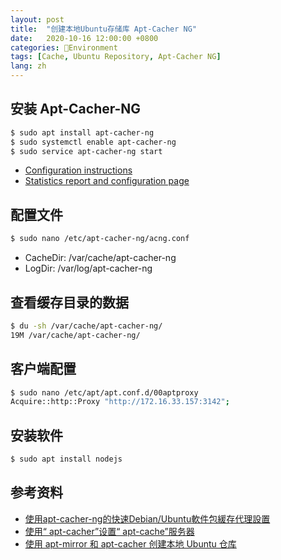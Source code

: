 ```yaml
---
layout: post
title:  "创建本地Ubuntu存储库 Apt-Cacher NG"
date:   2020-10-16 12:00:00 +0800
categories: Environment
tags: [Cache, Ubuntu Repository, Apt-Cacher NG]
lang: zh
---
```


## 安装 Apt-Cacher-NG
```bash
$ sudo apt install apt-cacher-ng
$ sudo systemctl enable apt-cacher-ng
$ sudo service apt-cacher-ng start
```
* [Configuration instructions](http://172.16.33.157:3142)
* [Statistics report and configuration page](http://172.16.33.157:3142/acng-report.html)

## 配置文件
```bash
$ sudo nano /etc/apt-cacher-ng/acng.conf
```
* CacheDir: /var/cache/apt-cacher-ng
* LogDir: /var/log/apt-cacher-ng

## 查看缓存目录的数据
```bash
$ du -sh /var/cache/apt-cacher-ng/
19M	/var/cache/apt-cacher-ng/
```

## 客户端配置
```bash
$ sudo nano /etc/apt/apt.conf.d/00aptproxy
Acquire::http::Proxy "http://172.16.33.157:3142";
```

## 安装软件
```bash
$ sudo apt install nodejs
```

## 参考资料
* [使用apt-cacher-ng的快速Debian/Ubuntu軟件包緩存代理設置](https://ubuntuqa.com/zh-tw/article/10022.html)
* [使用“ apt-cacher”设置“ apt-cache”服务器](https://cn.compozi.com/setting-up-an-apt-cache-server-using-apt-cacher-ng-ubuntu-14)
* [使用 apt-mirror 和 apt-cacher 创建本地 Ubuntu 仓库](https://blog.fleeto.us/post/build-ubuntu-repository-with-apt-mirror-and-apt-cacher/)
